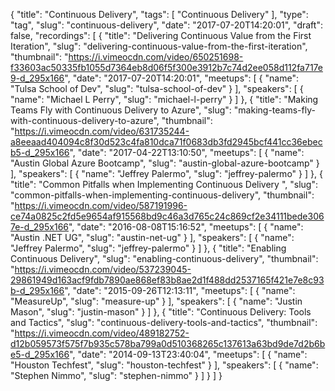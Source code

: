 {
  "title": "Continuous Delivery",
  "tags": [
    "Continuous Delivery"
  ],
  "type": "tag",
  "slug": "continuous-delivery",
  "date": "2017-07-20T14:20:01",
  "draft": false,
  "recordings": [
    {
      "title": "Delivering Continuous Value from the First Iteration",
      "slug": "delivering-continuous-value-from-the-first-iteration",
      "thumbnail": "https://i.vimeocdn.com/video/650251698-f33603ac50335fb1055d7364eb8d06f5f300e3912b7c74d2ee058d112fa717e9-d_295x166",
      "date": "2017-07-20T14:20:01",
      "meetups": [
        {
          "name": "Tulsa School of Dev",
          "slug": "tulsa-school-of-dev"
        }
      ],
      "speakers": [
        {
          "name": "Michael L Perry",
          "slug": "michael-l-perry"
        }
      ]
    },
    {
      "title": "Making Teams Fly with Continuous Delivery to Azure",
      "slug": "making-teams-fly-with-continuous-delivery-to-azure",
      "thumbnail": "https://i.vimeocdn.com/video/631735244-a8eeaad404094c8f30d523c4fa810dca71f0683db3fd2945bcf441cc36ebecb5-d_295x166",
      "date": "2017-04-22T13:10:50",
      "meetups": [
        {
          "name": "Austin Global Azure Bootcamp",
          "slug": "austin-global-azure-bootcamp"
        }
      ],
      "speakers": [
        {
          "name": "Jeffrey Palermo",
          "slug": "jeffrey-palermo"
        }
      ]
    },
    {
      "title": "Common Pitfalls when Implementing Continuous Delivery ",
      "slug": "common-pitfalls-when-implementing-continuous-delivery",
      "thumbnail": "https://i.vimeocdn.com/video/587191996-ce74a0825c2fd5e9654af915568bd9c46a3d765c24c869cf2e34111bede3067e-d_295x166",
      "date": "2016-08-08T15:16:52",
      "meetups": [
        {
          "name": "Austin .NET UG",
          "slug": "austin-net-ug"
        }
      ],
      "speakers": [
        {
          "name": "Jeffrey Palermo",
          "slug": "jeffrey-palermo"
        }
      ]
    },
    {
      "title": "Enabling Continuous Delivery",
      "slug": "enabling-continuous-delivery",
      "thumbnail": "https://i.vimeocdn.com/video/537239045-29861949d163acf9fdb7890ae868ef83b8ae2d1f488dd2537165f421e7e8c93b-d_295x166",
      "date": "2015-09-26T12:13:11",
      "meetups": [
        {
          "name": "MeasureUp",
          "slug": "measure-up"
        }
      ],
      "speakers": [
        {
          "name": "Justin Mason",
          "slug": "justin-mason"
        }
      ]
    },
    {
      "title": "Continuous Delivery: Tools and Tactics",
      "slug": "continuous-delivery-tools-and-tactics",
      "thumbnail": "https://i.vimeocdn.com/video/489182752-d12b059573f575f7b935c578ba799a0d510368265c137613a63bd9de7d2b6be5-d_295x166",
      "date": "2014-09-13T23:40:04",
      "meetups": [
        {
          "name": "Houston Techfest",
          "slug": "houston-techfest"
        }
      ],
      "speakers": [
        {
          "name": "Stephen Nimmo",
          "slug": "stephen-nimmo"
        }
      ]
    }
  ]
}